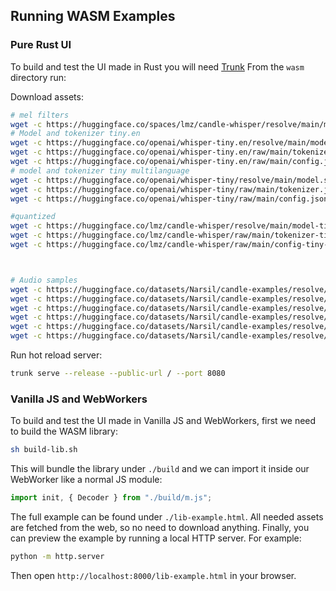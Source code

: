 ## Running WASM Examples

### Pure Rust UI

To build and test the UI made in Rust you will need [Trunk](https://trunkrs.dev/#install)
From the `wasm` directory run:

Download assets:

```bash
# mel filters
wget -c https://huggingface.co/spaces/lmz/candle-whisper/resolve/main/mel_filters.safetensors
# Model and tokenizer tiny.en
wget -c https://huggingface.co/openai/whisper-tiny.en/resolve/main/model.safetensors -P whisper-tiny.en 
wget -c https://huggingface.co/openai/whisper-tiny.en/raw/main/tokenizer.json -P whisper-tiny.en
wget -c https://huggingface.co/openai/whisper-tiny.en/raw/main/config.json -P whisper-tiny.en
# model and tokenizer tiny multilanguage
wget -c https://huggingface.co/openai/whisper-tiny/resolve/main/model.safetensors -P whisper-tiny
wget -c https://huggingface.co/openai/whisper-tiny/raw/main/tokenizer.json -P whisper-tiny
wget -c https://huggingface.co/openai/whisper-tiny/raw/main/config.json -P whisper-tiny

#quantized 
wget -c https://huggingface.co/lmz/candle-whisper/resolve/main/model-tiny-en-q80.gguf -P quantized
wget -c https://huggingface.co/lmz/candle-whisper/raw/main/tokenizer-tiny-en.json -P quantized
wget -c https://huggingface.co/lmz/candle-whisper/raw/main/config-tiny-en.json -P quantized



# Audio samples
wget -c https://huggingface.co/datasets/Narsil/candle-examples/resolve/main/samples_gb0.wav -P audios
wget -c https://huggingface.co/datasets/Narsil/candle-examples/resolve/main/samples_a13.wav -P audios
wget -c https://huggingface.co/datasets/Narsil/candle-examples/resolve/main/samples_gb1.wav -P audios
wget -c https://huggingface.co/datasets/Narsil/candle-examples/resolve/main/samples_hp0.wav -P audios
wget -c https://huggingface.co/datasets/Narsil/candle-examples/resolve/main/samples_jfk.wav -P audios
wget -c https://huggingface.co/datasets/Narsil/candle-examples/resolve/main/samples_mm0.wav -P audios

```

Run hot reload server:

```bash
trunk serve --release --public-url / --port 8080
```

### Vanilla JS and WebWorkers

To build and test the UI made in Vanilla JS and WebWorkers, first we need to build the WASM library:

```bash
sh build-lib.sh
```

This will bundle the library under `./build` and we can import it inside our WebWorker like a normal JS module:

```js
import init, { Decoder } from "./build/m.js";
```

The full example can be found under `./lib-example.html`. All needed assets are fetched from the web, so no need to download anything.
Finally, you can preview the example by running a local HTTP server. For example:

```bash
python -m http.server
```

Then open `http://localhost:8000/lib-example.html` in your browser.
